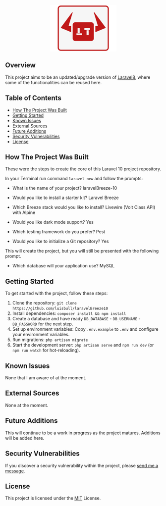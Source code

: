 <p align="center">
    <a href="https://luistoro.co.uk">
        <img src="https://raw.githubusercontent.com/luisbull/laravelBreeze-10/80fd593e072720e65efe90149912d42f09a84c08/public/logo.svg" height="150" alt="Company Logo">
    </a>
</p>

## Overview

This project aims to be an updated/upgrade version of [Laravel8](https://github.com/luisbull/laravel8), where some of the functionalities can be reused here.

## Table of Contents

* [How The Project Was Built](#how-the-project-was-built)
* [Getting Started](#getting-started)
* [Known Issues](#known-issues)
* [External Sources](#external-sources)
* [Future Additions](#future-additions)
* [Security Vulnerabilities](#security-vulnerabilities)
* [License](#future-additions)

## How The Project Was Built

These were the steps to create the core of this Laravel 10 project repository.

In your Terminal run command `laravel new` and follow the prompts: 

- What is the name of your project?
laravelBreeze-10

- Would you like to install a starter kit?
Laravel Breeze

- Which Breeze stack would you like to install?
Livewire (Volt Class API) with Alpine

- Would you like dark mode support?
Yes

- Which testing framework do you prefer?
Pest

- Would you like to initialize a Git repository?
Yes

This will create the project, but you will still be presented with the following prompt.

- Which database will your application use?
MySQL

## Getting Started

To get started with the project, follow these steps:

1. Clone the repository: `git clone https://github.com/luisbull/laravelBreeze10`
2. Install dependencies: `composer install && npm install`
3. Create a database and have ready `DB_DATABASE` - `DB_USERNAME` - `DB_PASSWORD` for the next step.
4. Set up environment variables: Copy `.env.example` to `.env` and configure your environment variables.
5. Run migrations: `php artisan migrate`
6. Start the development server: `php artisan serve` and `npm run dev` (or `npm run watch` for hot-reloading).

## Known Issues

None that I am aware of at the moment.

## External Sources

None at the moment.

## Future Additions

This will continue to be a work in progress as the project matures. Additions will be added here.

## Security Vulnerabilities

If you discover a security vulnerability within the project, please [send me a message](https://luistoro.co.uk/#contact).

## License

This project is licensed under the [MIT](https://opensource.org/licenses/MIT) License.

